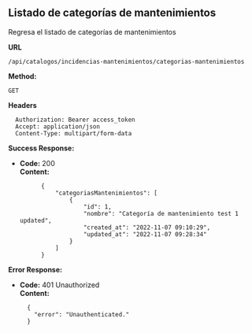 ## Listado de categorías de mantenimientos
Regresa el listado de categorías de mantenimientos<br>

 **URL**

    /api/catalogos/incidencias-mantenimientos/categorias-mantenimientos

 **Method:**

  `GET`
  
 **Headers**
   
      Authorization: Bearer access_token
      Accept: application/json
      Content-Type: multipart/form-data 

**Success Response:**

* **Code:** 200 <br />
  **Content:**

            {
                "categoriasMantenimientos": [
                    {
                        "id": 1,
                        "nombre": "Categoría de mantenimiento test 1 updated",
                        "created_at": "2022-11-07 09:10:29",
                        "updated_at": "2022-11-07 09:28:34"
                    }
                ]
            }

**Error Response:**

  * **Code:** 401 Unauthorized <br />
    **Content:** 
  
          {
            "error": "Unauthenticated."
          }
